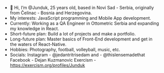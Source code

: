 - 👋 Hi, I’m @Junduk, 25 years old, based in Novi Sad - Serbia, originally from Čelinac - Bosnia and Herzegovina.
- My interests: JavaScript programming and Mobile App development.
- Currently: Working as a QA Engineer in Ottometric Serbia and expanding my knowledge in React.
- Short-future plan: Build a lot of projects and make a portfolio.
- Long-future plan: Master basics of Front-End development and get in the waters of React-Native.
- Hobbies: Photography, football, volleyball, music, etc.
- Socials: 
           Instagram - @jedantritrisedam and 
                     - @thislensemadethat
           Facebook - Dejan Kuzmanovic
           Exercism - https://exercism.org/profiles/Junduk

<!---
Junduk/Junduk is a ✨ special ✨ repository because its `README.md` (this file) appears on your GitHub profile.
You can click the Preview link to take a look at your changes.
--->
